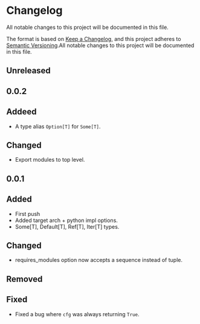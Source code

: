 # Changelog
All notable changes to this project will be documented in this file.

The format is based on [Keep a Changelog](https://keepachangelog.com/en/1.0.0/),
and this project adheres to [Semantic Versioning](https://semver.org/spec/v2.0.0.html).All notable changes to this project will be documented in this file.

## Unreleased

## 0.0.2
## Addeed
* A type alias `Option[T]` for `Some[T]`.

## Changed
* Export modules to top level.

## 0.0.1
## Added
* First push
* Added target arch + python impl options.
* Some[T], Default[T], Ref[T], Iter[T] types.

## Changed
* requires_modules option now accepts a sequence instead of tuple.

## Removed

## Fixed
- Fixed a bug where `cfg` was always returning `True`.
